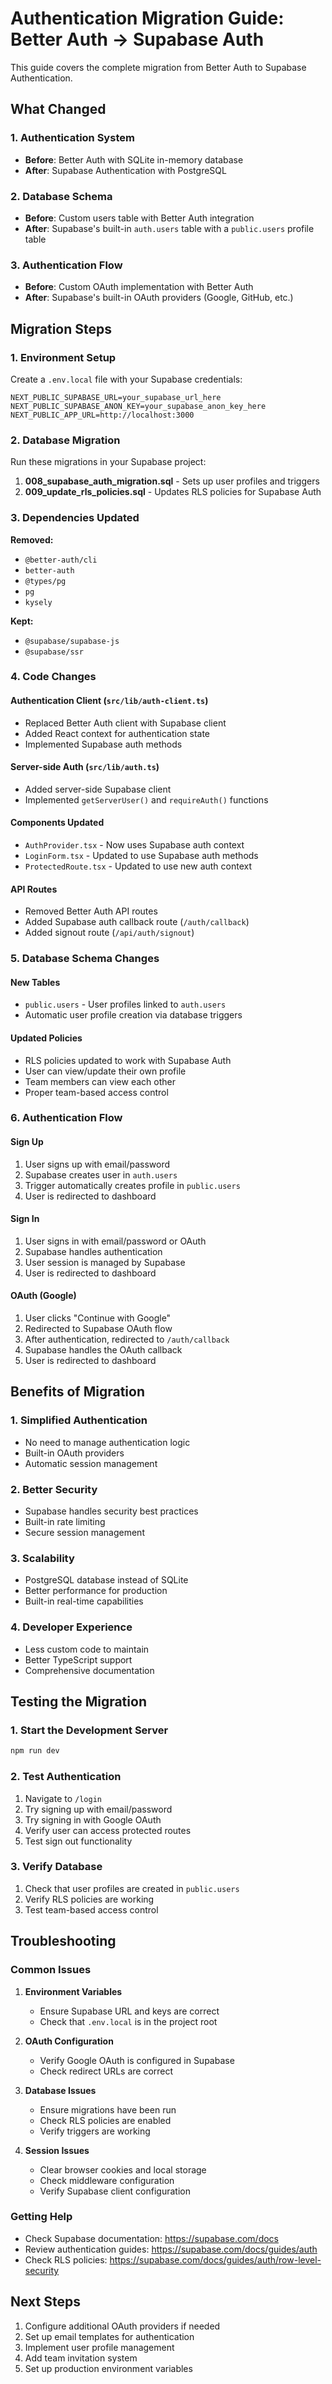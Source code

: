 # Authentication Migration Guide: Better Auth → Supabase Auth

This guide covers the complete migration from Better Auth to Supabase Authentication.

## What Changed

### 1. Authentication System
- **Before**: Better Auth with SQLite in-memory database
- **After**: Supabase Authentication with PostgreSQL

### 2. Database Schema
- **Before**: Custom users table with Better Auth integration
- **After**: Supabase's built-in `auth.users` table with a `public.users` profile table

### 3. Authentication Flow
- **Before**: Custom OAuth implementation with Better Auth
- **After**: Supabase's built-in OAuth providers (Google, GitHub, etc.)

## Migration Steps

### 1. Environment Setup

Create a `.env.local` file with your Supabase credentials:

```env
NEXT_PUBLIC_SUPABASE_URL=your_supabase_url_here
NEXT_PUBLIC_SUPABASE_ANON_KEY=your_supabase_anon_key_here
NEXT_PUBLIC_APP_URL=http://localhost:3000
```

### 2. Database Migration

Run these migrations in your Supabase project:

1. **008_supabase_auth_migration.sql** - Sets up user profiles and triggers
2. **009_update_rls_policies.sql** - Updates RLS policies for Supabase Auth

### 3. Dependencies Updated

**Removed:**
- `@better-auth/cli`
- `better-auth`
- `@types/pg`
- `pg`
- `kysely`

**Kept:**
- `@supabase/supabase-js`
- `@supabase/ssr`

### 4. Code Changes

#### Authentication Client (`src/lib/auth-client.ts`)
- Replaced Better Auth client with Supabase client
- Added React context for authentication state
- Implemented Supabase auth methods

#### Server-side Auth (`src/lib/auth.ts`)
- Added server-side Supabase client
- Implemented `getServerUser()` and `requireAuth()` functions

#### Components Updated
- `AuthProvider.tsx` - Now uses Supabase auth context
- `LoginForm.tsx` - Updated to use Supabase auth methods
- `ProtectedRoute.tsx` - Updated to use new auth context

#### API Routes
- Removed Better Auth API routes
- Added Supabase auth callback route (`/auth/callback`)
- Added signout route (`/api/auth/signout`)

### 5. Database Schema Changes

#### New Tables
- `public.users` - User profiles linked to `auth.users`
- Automatic user profile creation via database triggers

#### Updated Policies
- RLS policies updated to work with Supabase Auth
- User can view/update their own profile
- Team members can view each other
- Proper team-based access control

### 6. Authentication Flow

#### Sign Up
1. User signs up with email/password
2. Supabase creates user in `auth.users`
3. Trigger automatically creates profile in `public.users`
4. User is redirected to dashboard

#### Sign In
1. User signs in with email/password or OAuth
2. Supabase handles authentication
3. User session is managed by Supabase
4. User is redirected to dashboard

#### OAuth (Google)
1. User clicks "Continue with Google"
2. Redirected to Supabase OAuth flow
3. After authentication, redirected to `/auth/callback`
4. Supabase handles the OAuth callback
5. User is redirected to dashboard

## Benefits of Migration

### 1. Simplified Authentication
- No need to manage authentication logic
- Built-in OAuth providers
- Automatic session management

### 2. Better Security
- Supabase handles security best practices
- Built-in rate limiting
- Secure session management

### 3. Scalability
- PostgreSQL database instead of SQLite
- Better performance for production
- Built-in real-time capabilities

### 4. Developer Experience
- Less custom code to maintain
- Better TypeScript support
- Comprehensive documentation

## Testing the Migration

### 1. Start the Development Server
```bash
npm run dev
```

### 2. Test Authentication
1. Navigate to `/login`
2. Try signing up with email/password
3. Try signing in with Google OAuth
4. Verify user can access protected routes
5. Test sign out functionality

### 3. Verify Database
1. Check that user profiles are created in `public.users`
2. Verify RLS policies are working
3. Test team-based access control

## Troubleshooting

### Common Issues

1. **Environment Variables**
   - Ensure Supabase URL and keys are correct
   - Check that `.env.local` is in the project root

2. **OAuth Configuration**
   - Verify Google OAuth is configured in Supabase
   - Check redirect URLs are correct

3. **Database Issues**
   - Ensure migrations have been run
   - Check RLS policies are enabled
   - Verify triggers are working

4. **Session Issues**
   - Clear browser cookies and local storage
   - Check middleware configuration
   - Verify Supabase client configuration

### Getting Help

- Check Supabase documentation: https://supabase.com/docs
- Review authentication guides: https://supabase.com/docs/guides/auth
- Check RLS policies: https://supabase.com/docs/guides/auth/row-level-security

## Next Steps

1. Configure additional OAuth providers if needed
2. Set up email templates for authentication
3. Implement user profile management
4. Add team invitation system
5. Set up production environment variables
